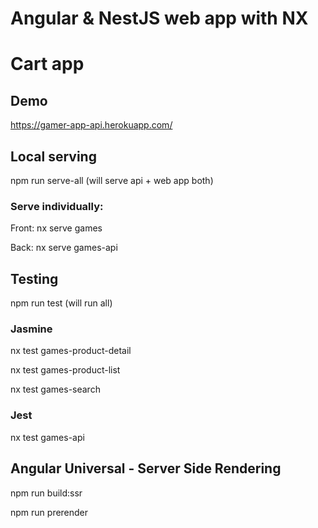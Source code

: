 # Angular & NestJS web app with NX
# Cart app

## Demo
https://gamer-app-api.herokuapp.com/

## Local serving
npm run serve-all (will serve api + web app both)

### Serve individually:

Front: nx serve games 

Back: nx serve games-api

## Testing
npm run test (will run all)
### Jasmine
nx test games-product-detail

nx test games-product-list

nx test games-search

### Jest

nx test games-api

## Angular Universal - Server Side Rendering
npm run build:ssr

npm run prerender
